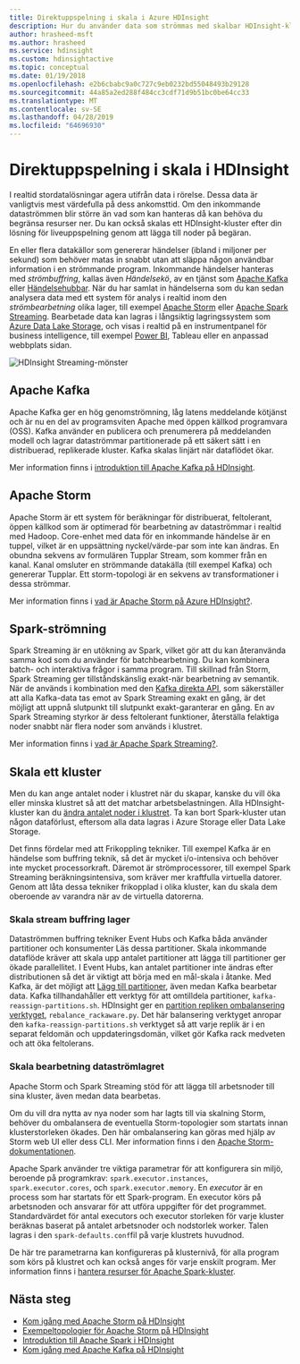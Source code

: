 ```yaml
---
title: Direktuppspelning i skala i Azure HDInsight
description: Hur du använder data som strömmas med skalbar HDInsight-kluster.
author: hrasheed-msft
ms.author: hrasheed
ms.service: hdinsight
ms.custom: hdinsightactive
ms.topic: conceptual
ms.date: 01/19/2018
ms.openlocfilehash: e2b6cbabc9a0c727c9eb0232bd55048493b29128
ms.sourcegitcommit: 44a85a2ed288f484cc3cdf71d9b51bc0be64cc33
ms.translationtype: MT
ms.contentlocale: sv-SE
ms.lasthandoff: 04/28/2019
ms.locfileid: "64696930"
---
```

# <a name="streaming-at-scale-in-hdinsight"></a>Direktuppspelning i skala i HDInsight

I realtid stordatalösningar agera utifrån data i rörelse. Dessa data är vanligtvis mest värdefulla på dess ankomsttid. Om den inkommande dataströmmen blir större än vad som kan hanteras då kan behöva du begränsa resurser ner. Du kan också skalas ett HDInsight-kluster efter din lösning för liveuppspelning genom att lägga till noder på begäran.


En eller flera datakällor som genererar händelser (ibland i miljoner per sekund) som behöver matas in snabbt utan att släppa någon användbar information i en strömmande program. Inkommande händelser hanteras med *strömbuffring*, kallas även *Händelsekö*, av en tjänst som [Apache Kafka](kafka/apache-kafka-introduction.md) eller [Händelsehubbar](https://azure.microsoft.com/services/event-hubs/). När du har samlat in händelserna som du kan sedan analysera data med ett system för analys i realtid inom den *strömbearbetning* olika lager, till exempel [Apache Storm](storm/apache-storm-overview.md) eller [Apache Spark Streaming](spark/apache-spark-streaming-overview.md). Bearbetade data kan lagras i långsiktig lagringssystem som [Azure Data Lake Storage](https://azure.microsoft.com/services/storage/data-lake-storage/), och visas i realtid på en instrumentpanel för business intelligence, till exempel [Power BI](https://powerbi.microsoft.com), Tableau eller en anpassad webbplats sidan.


![HDInsight Streaming-mönster](./media/hdinsight-streaming-at-scale-overview/HDInsight-streaming-patterns.png)

## <a name="apache-kafka"></a>Apache Kafka

Apache Kafka ger en hög genomströmning, låg latens meddelande kötjänst och är nu en del av programsviten Apache med öppen källkod programvara (OSS). Kafka använder en publicera och prenumerera på meddelanden modell och lagrar dataströmmar partitionerade på ett säkert sätt i en distribuerad, replikerade kluster. Kafka skalas linjärt när dataflödet ökar.

Mer information finns i [introduktion till Apache Kafka på HDInsight](kafka/apache-kafka-introduction.md).

## <a name="apache-storm"></a>Apache Storm

Apache Storm är ett system för beräkningar för distribuerat, feltolerant, öppen källkod som är optimerad för bearbetning av dataströmmar i realtid med Hadoop. Core-enhet med data för en inkommande händelse är en tuppel, vilket är en uppsättning nyckel/värde-par som inte kan ändras. En obundna sekvens av formulären Tupplar Stream, som kommer från en kanal. Kanal omsluter en strömmande datakälla (till exempel Kafka) och genererar Tupplar. Ett storm-topologi är en sekvens av transformationer i dessa strömmar.

Mer information finns i [vad är Apache Storm på Azure HDInsight?](storm/apache-storm-overview.md).

## <a name="spark-streaming"></a>Spark-strömning

Spark Streaming är en utökning av Spark, vilket gör att du kan återanvända samma kod som du använder för batchbearbetning. Du kan kombinera batch- och interaktiva frågor i samma program. Till skillnad från Storm, Spark Streaming ger tillståndskänslig exakt-när bearbetning av semantik. När de används i kombination med den [Kafka direkta API](https://spark.apache.org/docs/latest/streaming-kafka-integration.html), som säkerställer att alla Kafka-data tas emot av Spark Streaming exakt en gång, är det möjligt att uppnå slutpunkt till slutpunkt exakt-garanterar en gång. En av Spark Streaming styrkor är dess feltolerant funktioner, återställa felaktiga noder snabbt när flera noder som används i klustret.

Mer information finns i [vad är Apache Spark Streaming?](hdinsight-spark-streaming-overview.md).

## <a name="scaling-a-cluster"></a>Skala ett kluster

Men du kan ange antalet noder i klustret när du skapar, kanske du vill öka eller minska klustret så att det matchar arbetsbelastningen. Alla HDInsight-kluster kan du [ändra antalet noder i klustret](hdinsight-administer-use-portal-linux.md#scale-clusters). Ta kan bort Spark-kluster utan någon dataförlust, eftersom alla data lagras i Azure Storage eller Data Lake Storage.

Det finns fördelar med att Frikoppling tekniker. Till exempel Kafka är en händelse som buffring teknik, så det är mycket i/o-intensiva och behöver inte mycket processorkraft. Däremot är strömprocessorer, till exempel Spark Streaming beräkningsintensiva, som kräver mer kraftfulla virtuella datorer. Genom att låta dessa tekniker frikopplad i olika kluster, kan du skala dem oberoende av varandra när av de virtuella datorerna.

### <a name="scale-the-stream-buffering-layer"></a>Skala stream buffring lager

Dataströmmen buffring tekniker Event Hubs och Kafka båda använder partitioner och konsumenter Läs dessa partitioner. Skala inkommande dataflöde kräver att skala upp antalet partitioner att lägga till partitioner ger ökade parallellitet. I Event Hubs, kan antalet partitioner inte ändras efter distributionen så det är viktigt att börja med en mål-skala i åtanke. Med Kafka, är det möjligt att [Lägg till partitioner](https://kafka.apache.org/documentation.html#basic_ops_cluster_expansion), även medan Kafka bearbetar data. Kafka tillhandahåller ett verktyg för att omtilldela partitioner, `kafka-reassign-partitions.sh`. HDInsight ger en [partition repliken ombalansering verktyget](https://github.com/hdinsight/hdinsight-kafka-tools), `rebalance_rackaware.py`. Det här balansering verktyget anropar den `kafka-reassign-partitions.sh` verktyget så att varje replik är i en separat feldomän och uppdateringsdomän, vilket gör Kafka rack medveten och att öka feltolerans.

### <a name="scale-the-stream-processing-layer"></a>Skala bearbetning dataströmlagret

Apache Storm och Spark Streaming stöd för att lägga till arbetsnoder till sina kluster, även medan data bearbetas.

Om du vill dra nytta av nya noder som har lagts till via skalning Storm, behöver du ombalansera de eventuella Storm-topologier som startats innan klusterstorleken ökades. Den här ombalansering kan göras med hjälp av Storm web UI eller dess CLI. Mer information finns i den [Apache Storm-dokumentationen](https://storm.apache.org/documentation/Understanding-the-parallelism-of-a-Storm-topology.html).

Apache Spark använder tre viktiga parametrar för att konfigurera sin miljö, beroende på programkrav: `spark.executor.instances`, `spark.executor.cores`, och `spark.executor.memory`. En *executor* är en process som har startats för ett Spark-program. En executor körs på arbetsnoden och ansvarar för att utföra uppgifter för det programmet. Standardvärdet för antal executors och executor storleken för varje kluster beräknas baserat på antalet arbetsnoder och nodstorlek worker. Talen lagras i den `spark-defaults.conf`fil på varje klustrets huvudnod.

De här tre parametrarna kan konfigureras på klusternivå, för alla program som körs på klustret och kan också anges för varje enskilt program. Mer information finns i [hantera resurser för Apache Spark-kluster](spark/apache-spark-resource-manager.md).

## <a name="next-steps"></a>Nästa steg

* [Kom igång med Apache Storm på HDInsight](storm/apache-storm-tutorial-get-started-linux.md)
* [Exempeltopologier för Apache Storm på HDInsight](storm/apache-storm-example-topology.md)
* [Introduktion till Apache Spark i HDInsight](spark/apache-spark-overview.md)
* [Kom igång med Apache Kafka på HDInsight](kafka/apache-kafka-get-started.md)
